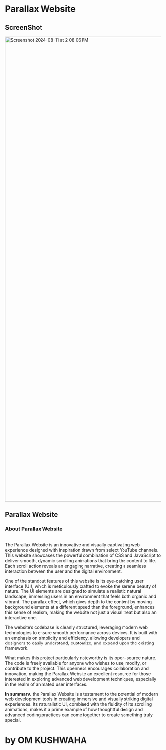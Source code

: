 # Parallax Website

<h2> ScreenShot </h2>
<img width="1502" alt="Screenshot 2024-08-11 at 2 08 06 PM" src="https://github.com/user-attachments/assets/c3f8fff2-e885-4453-81e6-dbecd0940801">


<h2> Parallax Website </h2>
<h3> About Parallax Website </h3>
<br>
The Parallax Website is an innovative and visually captivating web experience designed with inspiration drawn from select YouTube channels. This website showcases the powerful combination of CSS and JavaScript to deliver smooth, dynamic scrolling animations that bring the content to life. Each scroll action reveals an engaging narrative, creating a seamless interaction between the user and the digital environment.

One of the standout features of this website is its eye-catching user interface (UI), which is meticulously crafted to evoke the serene beauty of nature. The UI elements are designed to simulate a realistic natural landscape, immersing users in an environment that feels both organic and vibrant. The parallax effect, which gives depth to the content by moving background elements at a different speed than the foreground, enhances this sense of realism, making the website not just a visual treat but also an interactive one.

The website’s codebase is cleanly structured, leveraging modern web technologies to ensure smooth performance across devices. It is built with an emphasis on simplicity and efficiency, allowing developers and designers to easily understand, customize, and expand upon the existing framework. 

What makes this project particularly noteworthy is its open-source nature. The code is freely available for anyone who wishes to use, modify, or contribute to the project. This openness encourages collaboration and innovation, making the Parallax Website an excellent resource for those interested in exploring advanced web development techniques, especially in the realm of animated user interfaces.

<b>In summary,</b> the Parallax Website is a testament to the potential of modern web development tools in creating immersive and visually striking digital experiences. Its naturalistic UI, combined with the fluidity of its scrolling animations, makes it a prime example of how thoughtful design and advanced coding practices can come together to create something truly special.

# by OM KUSHWAHA
